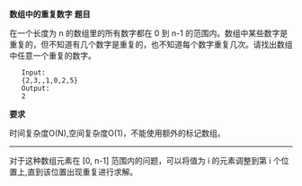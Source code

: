 **数组中的重复数字**
**题目**

在一个长度为 n 的数组里的所有数字都在 0 到 n-1 的范围内。数组中某些数字是重复的，但不知道有几个数字是重复的，也不知道每个数字重复几次。请找出数组中任意一个重复的数字。

```
   Input:
   {2,3,,1,0,2,5}
   Output:
   2
```
**要求**

时间复杂度O(N),空间复杂度O(1)，不能使用额外的标记数组。


----

对于这种数组元素在 [0, n-1] 范围内的问题，可以将值为 i 的元素调整到第 i 个位置上,直到该位置出现重复进行求解。

